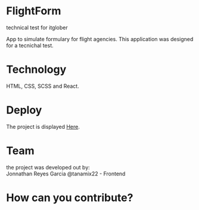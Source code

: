 # FlightForm
 technical test for itglober


App to simulate formulary for flight agencies. This application was designed for a tecnichal test.

# Technology

HTML, CSS, SCSS and React.

# Deploy

The project is displayed [Here](https://flight-form.vercel.app/).


# Team 

the project was developed out by:  
 Jonnathan Reyes Garcia @tanamix22 - Frontend

 # How can you contribute?
 



